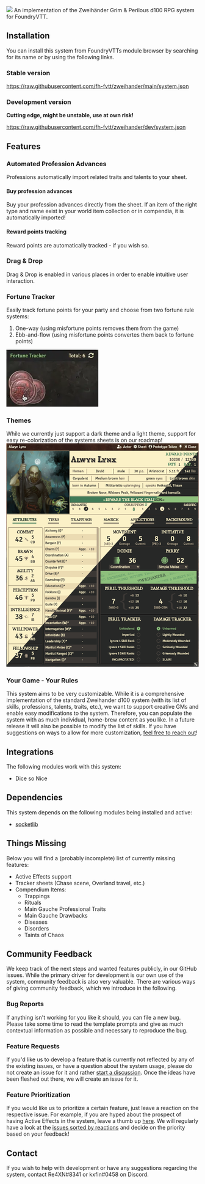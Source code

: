 ![](https://db4sgowjqfwig.cloudfront.net/campaigns/161832/assets/725959/Zweiha_nderLogoTransparency.png?1492594545)
An implementation of the Zweihänder Grim & Perilous d100 RPG system for FoundryVTT.

## Installation

You can install this system from FoundryVTTs module browser by searching for its name or by using the following links.
### Stable version

https://raw.githubusercontent.com/fh-fvtt/zweihander/main/system.json


### Development version
**Cutting edge, might be unstable, use at own risk!**

https://raw.githubusercontent.com/fh-fvtt/zweihander/dev/system.json

## Features

### Automated Profession Advances
Professions automatically import related traits and talents to your sheet.

#### Buy profession advances
Buy your profession advances directly from the sheet. If an item of the right type and name exist in your world item collection or in compendia, it is automatically imported!

#### Reward points tracking
Reward points are automatically tracked - if you wish so.

### Drag & Drop
Drag & Drop is enabled in various places in order to enable intuitive user interaction.

### Fortune Tracker

Easily track fortune points for your party and choose from two fortune rule systems:
1. One-way (using misfortune points removes them from the game)
2. Ebb-and-flow (using misfortune points convertes them back to fortune points)

![](assets/features/fortunetracker.webp)

### Themes
While we currently just support a dark theme and a light theme, support for easy re-colorization of the systems sheets is on our roadmap!
![](assets/features/themes.png)

### Your Game - Your Rules
This system aims to be very customizable. While it is a comprehensive implementation of the standard Zweihander d100 system (with its list of skills, professions, talents, traits, etc.), we want to support creative GMs and enable easy modifications to the system. Therefore, you can populate the system with as much individual, home-brew content as you like. In a future release it will also be possible to modify the list of skills.
If you have suggestions on ways to allow for more customization, [feel free to reach out](#contact)!

## Integrations

The following modules work with this system:

- Dice so Nice

## Dependencies

This system depends on the following modules being installed and active:

- [socketlib](https://github.com/manuelVo/foundryvtt-socketlib)

## Things Missing

Below you will find a (probably incomplete) list of currently missing features:

* Active Effects support
* Tracker sheets (Chase scene, Overland travel, etc.)
* Compendium Items:
	* Trappings
	* Rituals
	* Main Gauche Professional Traits
	* Main Gauche Drawbacks
	* Diseases
	* Disorders
	* Taints of Chaos

## Community Feedback

We keep track of the next steps and wanted features publicly, in our GitHub issues.
While the primary driver for development is our own use of the system, community feedback is also very valuable. There are various ways of giving community feedback, which we introduce in the following.

### Bug Reports

If anything isn't working for you like it should, you can file a new bug. Please take some time to read the template prompts and give as much contextual information as possible and necessary to reproduce the bug.


### Feature Requests

If you'd like us to develop a feature that is currently not reflected by any of the existing issues, or have a question about the system usage, please do not create an issue for it and rather [start a discussion](https://github.com/fh-fvtt/zweihander/discussions/new). Once the ideas have been fleshed out there, we will create an issue for it.

### Feature Prioritization

If you would like us to prioritize a certain feature, just leave a reaction on the respective issue.
For example, if you are hyped about the prospect of having Active Effects in the system, leave a thumb up [here](https://github.com/fh-fvtt/zweihander/issues/49).
We will regularly have a look at the [issues sorted by reactions](https://github.com/fh-fvtt/zweihander/issues?q=is%3Aissue+is%3Aopen+sort%3Areactions) and decide on the priority based on your feedback!


## Contact

If you wish to help with development or have any suggestions regarding the system, contact Re4XN#8341 or kxfin#0458 on Discord.